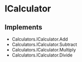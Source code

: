 # ICalculator

## Implements

- Calculators.ICalculator.Add
- Calculators.ICalculator.Subtract
- Calculators.ICalculator.Multiply
- Calculators.ICalculator.Divide